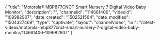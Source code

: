 {
    "title": "Motorola&reg; MBP877CNCT Smart Nursery 7 Digital Video Baby Monitor",
    "description": "",
    "channelid": "114661406",
    "videoid": "109982907",
    "date_created": "1502521564",
    "date_modified": "1504327469",
    "type": "captivate",
    "layout": "channelVideo",
    "url": "\/latest-videos\/motorola-mbp877cnct-smart-nursery-7-digital-video-baby-monitor\/114661406-109982907"
}